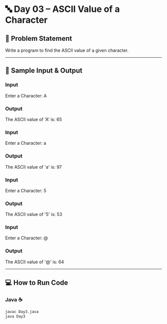 # 🔤 Day 03 – ASCII Value of a Character  

## 🎯 Problem Statement  
Write a program to find the ASCII value of a given character.  

---

## 📝 Sample Input & Output  

### Input  
Enter a Character: A  
### Output  
The ASCII value of 'A' is: 65  

### Input  
Enter a Character: a  
### Output  
The ASCII value of 'a' is: 97  

### Input  
Enter a Character: 5  
### Output  
The ASCII value of '5' is: 53  

### Input  
Enter a Character: @  
### Output  
The ASCII value of '@' is: 64  

---

## 💻 How to Run Code  

### Java ☕  
```bash
javac Day3.java
java Day3
